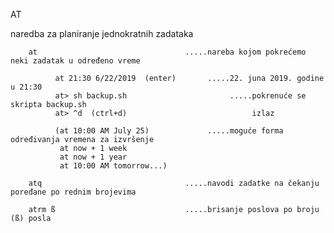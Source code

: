 AT

naredba za planiranje jednokratnih zadataka

        at                                 .....nareba kojom pokrećemo neki zadatak u određeno vreme 
          
              at 21:30 6/22/2019  (enter)       .....22. juna 2019. godine u 21:30 
              at> sh backup.sh                       .....pokrenuće se skripta backup.sh
              at> ^d  (ctrl+d)                            izlaz
    
              (at 10:00 AM July 25)             .....moguće forma određivanja vremena za izvršenje
               at now + 1 week
               at now + 1 year
               at 10:00 AM tomorrow...)
               
        atq                                .....navodi zadatke na čekanju poređane po rednim brojevima
        
        atrm ß                             .....brisanje poslova po broju (ß) posla
        